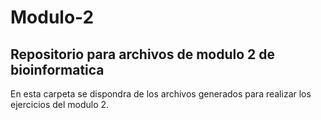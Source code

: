 # Modulo-2
## Repositorio para archivos de modulo 2 de bioinformatica
En esta carpeta se dispondra de los archivos generados para realizar los ejercicios del modulo 2.
